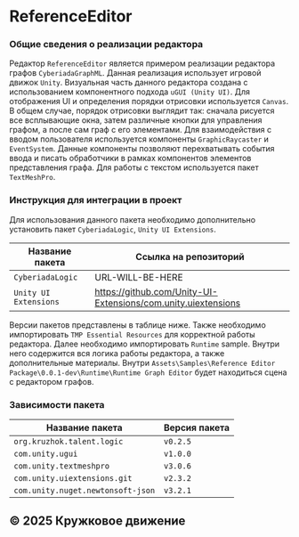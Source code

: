 # ReferenceEditor
### Общие сведения о реализации редактора
Редактор ```ReferenceEditor``` является примером реализации редактора графов ```CyberiadaGraphML```.
Данная реализация использует игровой движок ```Unity```. 
Визуальная часть данного редактора создана с использованием компонентного подхода ```uGUI (Unity UI)```.
Для отображения UI и определения порядки отрисовки используется ```Canvas```.
В общем случае, порядок отрисовки выглядит так: сначала рисуется все всплывающие окна, затем различные кнопки для управления графом, а после сам граф с его элементами.
Для взаимодействия с вводом пользователя используется компоненты ```GraphicRaycaster``` и ```EventSystem```.
Данные компоненты позволяют перехватывать события ввода и писать обработчики в рамках компонентов элементов представления графа.
Для работы с текстом используется пакет ```TextMeshPro```.

### Инструкция для интеграции в проект
Для использования данного пакета необходимо дополнительно установить пакет ```CyberiadaLogic```, ```Unity UI Extensions```.

| Название пакета                       | Ссылка на репозиторий                                         |
|---------------------------------------|---------------------------------------------------------------|
| ```CyberiadaLogic```                  | URL-WILL-BE-HERE                                            |
| ```Unity UI Extensions```             | https://github.com/Unity-UI-Extensions/com.unity.uiextensions |

Версии пакетов представлены в таблице ниже.
Также необходимо импортировать ```TMP Essential Resources``` для корректной работы редактора.
Далее необходимо импортировать ```Runtime``` sample. Внутри него содержится вся логика работы редактора, а также дополнительные материалы.
Внутри ```Assets\Samples\Reference Editor Package\0.0.1-dev\Runtime\Runtime Graph Editor``` будет находиться сцена с редактором графов.

### Зависимости пакета
| Название пакета                             | Версия пакета |
|---------------------------------------------|---------------|
| ```org.kruzhok.talent.logic```              | ```v0.2.5```  |
| ```com.unity.ugui```                        | ```v1.0.0```  |
| ```com.unity.textmeshpro```                 | ```v3.0.6```  |
| ```com.unity.uiextensions.git```            | ```v2.3.2```  |
| ```com.unity.nuget.newtonsoft-json```       | ```v3.2.1```  |
## © 2025 Кружковое движение  

